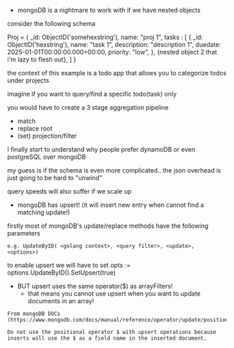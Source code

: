 - mongoDB is a nightmare to work with if we have nested objects

consider the following schema

Proj = {
    _id: ObjectID('somehexstring'),
    name: "proj 1",
    tasks : [
      {
          _id: ObjectID('hexstring'),
          name: "task 1",
          description: "description 1",
          duedate: 2025-01-01T00:00:00.000+00:00,
          priority: "low",
        },
        {nested object 2 that i'm lazy to flesh out},
    ]
  }

  the context of this example is a todo app that allows you to categorize todos under projects

  imagine if you want to query/find a specific todo(task) only

  you would have to create a 3 stage aggregation pipeline
   - match
   - replace root
   - (set) projection/filter



  I finally start to understand why people prefer dynamoDB or even postgreSQL over mongoDB

  my guess is if the schema is even more complicated.. the json overhead is just going to be hard to "unwind"

  query speeds will also suffer if we scale up


  - mongoDB has upsert! (it will insert new entry when cannot find a matching update!)

  firstly most of mongoDB's update/replace methods have the following parameters

    e.g. UpdateByID( <golang context>, <query filter>, <update>, <options>)

  to enable upsert we will have to set 
    opts := options.UpdateByID().SetUpsert(true)



  - BUT upsert uses the same operator($) as arrayFilters!
    - that means you cannot use upsert when you want to update documents in an array!
  ```
  From mongoDB DOCs (https://www.mongodb.com/docs/manual/reference/operator/update/positional/)

  Do not use the positional operator $ with upsert operations because inserts will use the $ as a field name in the inserted document.
  ```

